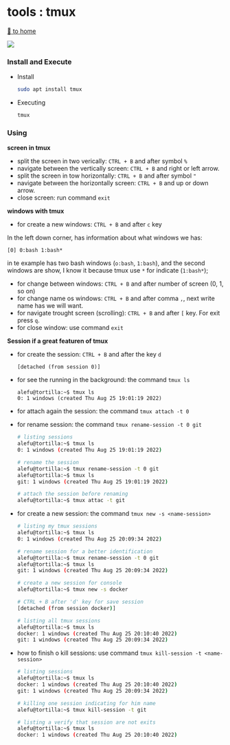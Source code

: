 # tools : tmux
[ :running: to home][link-home]

![](https://img.shields.io/badge/by-Alejandro.Fuentes-informational?style=flat&logoColor=white&color=cdcdcd)

### Install and Execute
* Install

    ```bash
    sudo apt install tmux
    ```
* Executing

    ```bash
    tmux
    ```

### Using

**screen in tmux**

* split the screen in two verically: `CTRL + B` and after symbol `%` 
* navigate between the vertically screen: `CTRL + B` and right or left arrow.
* split the screen in tow horizontally: `CTRL + B` and after symbol `"`
* navigate between the horizontally screen: `CTRL + B` and up or down arrow.
* close screen: run command `exit`

**windows with tmux**

* for create a new windows: `CTRL + B` and after `c` key

In the left down corner, has information about what windows we has:

```
[0] 0:bash 1:bash*
```

in te example has two bash windows (`o:bash`, `1:bash`), and the second windows are show, I know it because tmux use `*` for indicate (`1:bash*`);

* for change between windows: `CTRL + B` and after number of screen (0, 1, so on)
* for change name os windows: `CTRL + B` and after comma `,`, next write name has we will want.
* for navigate trought screen (scrolling): `CTRL + B` and after `[` key. For exit press `q`.
* for close window: use command `exit`

**Session if a great featuren of tmux**

* for create the session: `CTRL + B` and after the key `d`
    ```
    [detached (from session 0)]
    ```
* for see the running in the background: the command `tmux ls`
    ```
    alefu@tortilla:~$ tmux ls
    0: 1 windows (created Thu Aug 25 19:01:19 2022)
    ```
* for attach again the session: the command `tmux attach -t 0`
* for rename session: the command `tmux rename-session -t 0 git`
    ```bash
    # listing sessions
    alefu@tortilla:~$ tmux ls
    0: 1 windows (created Thu Aug 25 19:01:19 2022)

    # rename the session
    alefu@tortilla:~$ tmux rename-session -t 0 git
    alefu@tortilla:~$ tmux ls
    git: 1 windows (created Thu Aug 25 19:01:19 2022)

    # attach the session before renaming
    alefu@tortilla:~$ tmux attac -t git

    ```
* for create a new session: the command `tmux new -s <name-session>`
    ```bash
    # listing my tmux sessions
    alefu@tortilla:~$ tmux ls
    0: 1 windows (created Thu Aug 25 20:09:34 2022)

    # rename session for a better identification
    alefu@tortilla:~$ tmux rename-session -t 0 git
    alefu@tortilla:~$ tmux ls
    git: 1 windows (created Thu Aug 25 20:09:34 2022)

    # create a new session for console
    alefu@tortilla:~$ tmux new -s docker

    # CTRL + B after 'd' key for save session
    [detached (from session docker)]

    # listing all tmux sessions
    alefu@tortilla:~$ tmux ls
    docker: 1 windows (created Thu Aug 25 20:10:40 2022)
    git: 1 windows (created Thu Aug 25 20:09:34 2022)
    ```
* how to finish o kill sessions: use command `tmux kill-session -t <name-session>`
    ```bash
    # listing sessions
    alefu@tortilla:~$ tmux ls
    docker: 1 windows (created Thu Aug 25 20:10:40 2022)
    git: 1 windows (created Thu Aug 25 20:09:34 2022)

    # killing one session indicating for him name
    alefu@tortilla:~$ tmux kill-session -t git

    # listing a verify that session are not exits
    alefu@tortilla:~$ tmux ls
    docker: 1 windows (created Thu Aug 25 20:10:40 2022)
    ```

    <!-- links -->
[link-home]: ../../README.md